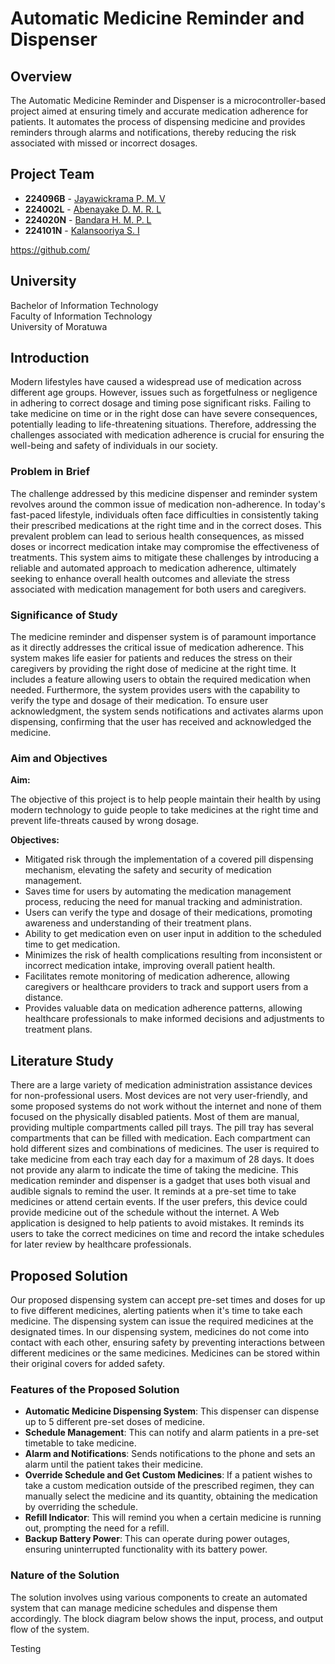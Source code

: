 # Automatic Medicine Reminder and Dispenser

## Overview

The Automatic Medicine Reminder and Dispenser is a microcontroller-based project aimed at ensuring timely and accurate medication adherence for patients. It automates the process of dispensing medicine and provides reminders through alarms and notifications, thereby reducing the risk associated with missed or incorrect dosages.

## Project Team

- **224096B** - [Jayawickrama P. M. V](https://github.com/vishwajayawickrama)
- **224002L** - [Abenayake D. M. R. L](https://github.com/rlaka)
- **224020N** - [Bandara H. M. P. L](https://github.com/Pasindulb)
- **224101N** - [Kalansooriya S. I](https://github.com/username4)

https://github.com/
## University

Bachelor of Information Technology  
Faculty of Information Technology  
University of Moratuwa

## Introduction

Modern lifestyles have caused a widespread use of medication across different age groups. However, issues such as forgetfulness or negligence in adhering to correct dosage and timing pose significant risks. Failing to take medicine on time or in the right dose can have severe consequences, potentially leading to life-threatening situations. Therefore, addressing the challenges associated with medication adherence is crucial for ensuring the well-being and safety of individuals in our society.

### Problem in Brief

The challenge addressed by this medicine dispenser and reminder system revolves around the common issue of medication non-adherence. In today's fast-paced lifestyle, individuals often face difficulties in consistently taking their prescribed medications at the right time and in the correct doses. This prevalent problem can lead to serious health consequences, as missed doses or incorrect medication intake may compromise the effectiveness of treatments. This system aims to mitigate these challenges by introducing a reliable and automated approach to medication adherence, ultimately seeking to enhance overall health outcomes and alleviate the stress associated with medication management for both users and caregivers.

### Significance of Study

The medicine reminder and dispenser system is of paramount importance as it directly addresses the critical issue of medication adherence. This system makes life easier for patients and reduces the stress on their caregivers by providing the right dose of medicine at the right time. It includes a feature allowing users to obtain the required medication when needed. Furthermore, the system provides users with the capability to verify the type and dosage of their medication. To ensure user acknowledgment, the system sends notifications and activates alarms upon dispensing, confirming that the user has received and acknowledged the medicine.

### Aim and Objectives

**Aim:**

The objective of this project is to help people maintain their health by using modern technology to guide people to take medicines at the right time and prevent life-threats caused by wrong dosage.

**Objectives:**

- Mitigated risk through the implementation of a covered pill dispensing mechanism, elevating the safety and security of medication management.
- Saves time for users by automating the medication management process, reducing the need for manual tracking and administration.
- Users can verify the type and dosage of their medications, promoting awareness and understanding of their treatment plans.
- Ability to get medication even on user input in addition to the scheduled time to get medication.
- Minimizes the risk of health complications resulting from inconsistent or incorrect medication intake, improving overall patient health.
- Facilitates remote monitoring of medication adherence, allowing caregivers or healthcare providers to track and support users from a distance.
- Provides valuable data on medication adherence patterns, allowing healthcare professionals to make informed decisions and adjustments to treatment plans.

## Literature Study

There are a large variety of medication administration assistance devices for non-professional users. Most devices are not very user-friendly, and some proposed systems do not work without the internet and none of them focused on the physically disabled patients. Most of them are manual, providing multiple compartments called pill trays. The pill tray has several compartments that can be filled with medication. Each compartment can hold different sizes and combinations of medicines. The user is required to take medicine from each tray each day for a maximum of 28 days. It does not provide any alarm to indicate the time of taking the medicine. This medication reminder and dispenser is a gadget that uses both visual and audible signals to remind the user. It reminds at a pre-set time to take medicines or attend certain events. If the user prefers, this device could provide medicine out of the schedule without the internet. A Web application is designed to help patients to avoid mistakes. It reminds its users to take the correct medicines on time and record the intake schedules for later review by healthcare professionals.

## Proposed Solution

Our proposed dispensing system can accept pre-set times and doses for up to five different medicines, alerting patients when it's time to take each medicine. The dispensing system can issue the required medicines at the designated times. In our dispensing system, medicines do not come into contact with each other, ensuring safety by preventing interactions between different medicines or the same medicines. Medicines can be stored within their original covers for added safety.

### Features of the Proposed Solution

- **Automatic Medicine Dispensing System**: This dispenser can dispense up to 5 different pre-set doses of medicine.
- **Schedule Management**: This can notify and alarm patients in a pre-set timetable to take medicine.
- **Alarm and Notifications**: Sends notifications to the phone and sets an alarm until the patient takes their medicine.
- **Override Schedule and Get Custom Medicines**: If a patient wishes to take a custom medication outside of the prescribed regimen, they can manually select the medicine and its quantity, obtaining the medication by overriding the schedule.
- **Refill Indicator**: This will remind you when a certain medicine is running out, prompting the need for a refill.
- **Backup Battery Power**: This can operate during power outages, ensuring uninterrupted functionality with its battery power.

### Nature of the Solution

The solution involves using various components to create an automated system that can manage medicine schedules and dispense them accordingly. The block diagram below shows the input, process, and output flow of the system.

<!-- ![Block Diagram](path/to/block-diagram.png)

### Solution Design

The component view and graphical representation of the solution are depicted below.

![Component View](path/to/component-view.png)
![Graphical Representation](path/to/graphical-representation.png) -->

Testing
